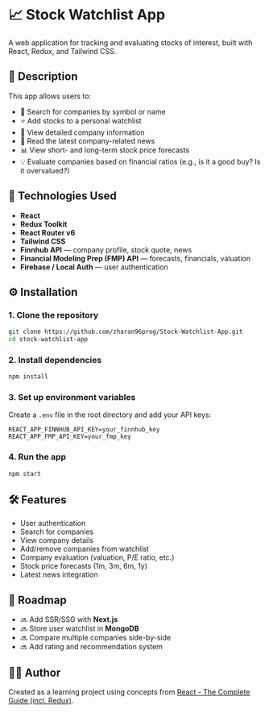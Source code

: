 # 📈 Stock Watchlist App

A web application for tracking and evaluating stocks of interest, built with React, Redux, and Tailwind CSS.

## 🧾 Description

This app allows users to:

- 🔎 Search for companies by symbol or name
- ⭐ Add stocks to a personal watchlist
- 📄 View detailed company information
- 📰 Read the latest company-related news
- 📊 View short- and long-term stock price forecasts
- 💡 Evaluate companies based on financial ratios (e.g., is it a good buy? Is it overvalued?)

## 🔧 Technologies Used

- **React**
- **Redux Toolkit**
- **React Router v6**
- **Tailwind CSS**
- **Finnhub API** — company profile, stock quote, news
- **Financial Modeling Prep (FMP) API** — forecasts, financials, valuation
- **Firebase / Local Auth** — user authentication

## ⚙️ Installation

### 1. Clone the repository

```bash
git clone https://github.com/zharan96prog/Stock-Watchlist-App.git
cd stock-watchlist-app
```

### 2. Install dependencies

```bash
npm install
```

### 3. Set up environment variables

Create a `.env` file in the root directory and add your API keys:

```env
REACT_APP_FINNHUB_API_KEY=your_finnhub_key
REACT_APP_FMP_API_KEY=your_fmp_key
```

### 4. Run the app

```bash
npm start
```

## 🛠 Features

- User authentication
- Search for companies
- View company details
- Add/remove companies from watchlist
- Company evaluation (valuation, P/E ratio, etc.)
- Stock price forecasts (1m, 3m, 6m, 1y)
- Latest news integration

## 📅 Roadmap

- 🔜 Add SSR/SSG with **Next.js**
- 🔜 Store user watchlist in **MongoDB**
- 🔜 Compare multiple companies side-by-side
- 🔜 Add rating and recommendation system

## 👨‍💻 Author

Created as a learning project using concepts from [React - The Complete Guide (incl. Redux)](https://www.udemy.com/course/react-the-complete-guide-incl-redux/).
